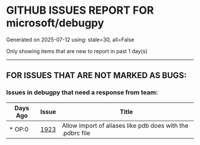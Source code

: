 
# GITHUB ISSUES REPORT FOR microsoft/debugpy


Generated on 2025-07-12 using: stale=30, all=False


Only showing items that are new to report in past 1 day(s)


---

## FOR ISSUES THAT ARE NOT MARKED AS BUGS:


### Issues in debugpy that need a response from team:

| Days Ago | Issue | Title |
| --- | --- | --- |
 | \* OP:0  |[1923](https://github.com/microsoft/debugpy/issues/1923 "Allow import of aliases like pdb does with the .pdbrc file")  |Allow import of aliases like pdb does with the .pdbrc file |




















